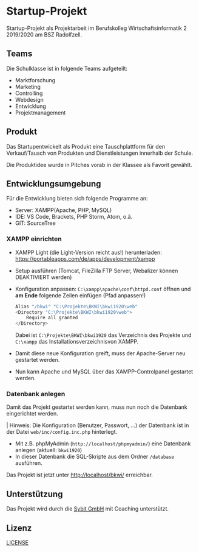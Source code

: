 # Startup-Projekt

Startup-Projekt als Projektarbeit im Berufskolleg Wirtschaftsinformatik 2 2019/2020
am BSZ Radolfzell.

## Teams

Die Schulklasse ist in folgende Teams aufgeteilt:

* Marktforschung
* Marketing
* Controlling
* Webdesign
* Entwicklung
* Projektmanagement

## Produkt

Das Startupentwickelt als Produkt eine Tauschplattform für den Verkauf/Tausch von
Produkten und Dienstleistungen innerhalb der Schule.

Die Produktidee wurde in Pitches vorab in der Klassee als Favorit gewählt.

## Entwicklungsumgebung

Für die Entwicklung bieten sich folgende Programme an:

* Server: XAMPP(Apache, PHP, MySQL)
* IDE: VS Code, Brackets, PHP Storm, Atom, o.ä.
* GIT: SourceTree

### XAMPP einrichten

* XAMPP Light (die Light-Version reicht aus!) herunterladen: <https://portableapps.com/de/apps/development/xampp>
* Setup ausführen (Tomcat, FileZilla FTP Server, Webalizer können DEAKTIVIERT werden)
* Konfiguration anpassen:
  `C:\xampp\apache\conf\httpd.conf` öffnen und **am Ende** folgende Zeilen einfügen (Pfad anpassen!)

    ``` bash
    Alias "/bkwi" "C:\Projekte\BKWI\bkwi1920\web"
    <Directory "C:\Projekte\BKWI\bkwi1920\web">
        Require all granted
    </Directory>
    ```

    Dabei ist `C:\Projekte\BKWI\bkwi1920` das Verzeichnis des Projekte und `C:\xampp` das Installationsverzeichnisvon XAMPP.
* Damit diese neue Konfiguration greift, muss der Apache-Server neu gestartet werden.
* Nun kann Apache und MySQL über das XAMPP-Controlpanel gestartet werden.

### Datenbank anlegen

Damit das Projekt gestartet werden kann, muss nun noch die Datenbank eingerichtet werden.

| Hinweis: Die Konfiguration (Benutzer, Passwort, ...) der Datenbank ist in der Datei `web/inc/config.inc.php` hinterlegt.

* Mit z.B. phpMyAdmin (`http://localhost/phpmyadmin/`) eine Datenbank anlegen (aktuell: `bkwi1920`)
* In dieser Datenbank die SQL-Skripte aus dem Ordner `/database` ausführen.

Das Projekt ist jetzt unter <http://localhost/bkwi/> erreichbar.

## Unterstützung

Das Projekt wird durch die [Sybit GmbH](https://www.sybit.de) mit Coaching unterstützt.

## Lizenz

[LICENSE](LICENSE)

